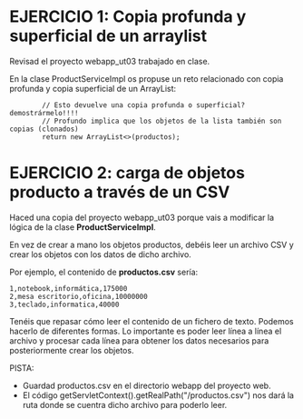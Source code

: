 # EJERCICIO 1: Copia profunda y superficial de un arraylist

Revisad el proyecto webapp_ut03 trabajado en clase.

En la clase ProductServiceImpl os propuse un reto relacionado con copia profunda y copia superficial de un ArrayList: 

```
        // Esto devuelve una copia profunda o superficial? demostrármelo!!!!
        // Profundo implica que los objetos de la lista también son copias (clonados)
        return new ArrayList<>(productos);

```

# EJERCICIO 2: carga de objetos producto a través de un CSV

Haced una copia del proyecto webapp_ut03 porque vais a modificar la lógica de la clase **ProductServiceImpl**.

En vez de crear a mano los objetos productos, debéis leer un archivo CSV y crear los objetos con los datos de dicho archivo.

Por ejemplo, el contenido de **productos.csv** sería:

```
1,notebook,informática,175000
2,mesa escritorio,oficina,10000000
3,teclado,informatica,40000
```

Tenéis que repasar cómo leer el contenido de un fichero de texto. Podemos hacerlo de diferentes formas. 
Lo importante es poder leer línea a línea el archivo y procesar cada línea para obtener los datos necesarios para posteriormente crear los objetos.

PISTA: 
- Guardad productos.csv en el directorio webapp del proyecto web.
- El código getServletContext().getRealPath("/productos.csv") nos dará la ruta donde se cuentra dicho archivo para poderlo leer.







